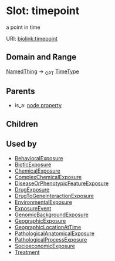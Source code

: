
# Slot: timepoint


a point in time

URI: [biolink:timepoint](https://w3id.org/biolink/vocab/timepoint)


## Domain and Range

[NamedThing](NamedThing.md) ->  <sub>OPT</sub> [TimeType](types/TimeType.md)

## Parents

 *  is_a: [node property](node_property.md)

## Children


## Used by

 * [BehavioralExposure](BehavioralExposure.md)
 * [BioticExposure](BioticExposure.md)
 * [ChemicalExposure](ChemicalExposure.md)
 * [ComplexChemicalExposure](ComplexChemicalExposure.md)
 * [DiseaseOrPhenotypicFeatureExposure](DiseaseOrPhenotypicFeatureExposure.md)
 * [DrugExposure](DrugExposure.md)
 * [DrugToGeneInteractionExposure](DrugToGeneInteractionExposure.md)
 * [EnvironmentalExposure](EnvironmentalExposure.md)
 * [ExposureEvent](ExposureEvent.md)
 * [GenomicBackgroundExposure](GenomicBackgroundExposure.md)
 * [GeographicExposure](GeographicExposure.md)
 * [GeographicLocationAtTime](GeographicLocationAtTime.md)
 * [PathologicalAnatomicalExposure](PathologicalAnatomicalExposure.md)
 * [PathologicalProcessExposure](PathologicalProcessExposure.md)
 * [SocioeconomicExposure](SocioeconomicExposure.md)
 * [Treatment](Treatment.md)
